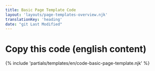 ```yaml
---
title: Basic Page Template Code
layout: 'layouts/page-templates-overview.njk'
translationKey: 'heading'
date: "git Last Modified"
---
```

# Copy this code (english content)
{% include 'partials/templates/en/code-basic-page-template.njk' %}
